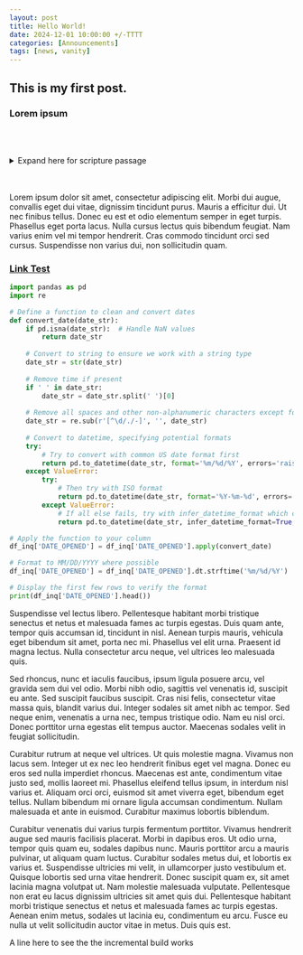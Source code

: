 ```yaml
---
layout: post
title: Hello World!
date: 2024-12-01 10:00:00 +/-TTTT
categories: [Announcements]
tags: [news, vanity]
---
```



## This is my first post.

### Lorem ipsum
<br/><br/>
<details closed>
  <summary>Expand here for scripture passage</summary>
Matthew 8
<br/><br/>
1 When he came down from the mountain, great crowds followed him. 2 And behold, a leper came to him and knelt before him, saying, “Lord, if you will, you can make me clean.” 3 And Jesus stretched out his hand and touched him, saying, “I will; be clean.” And immediately his leprosy was cleansed. 4 And Jesus said to him, “See that you say nothing to anyone, but go, show yourself to the priest and offer the gift that Moses commanded, for a proof to them.”<br/><br/>
5 When he had entered Capernaum, a centurion came forward to him, appealing to him, 6 “Lord, my servant is lying paralyzed at home, suffering terribly.” 7 And he said to him, “I will come and heal him.” 8 But the centurion replied, “Lord, I am not worthy to have you come under my roof, but only say the word, and my servant will be healed. 9 For I too am a man under authority, with soldiers under me. And I say to one, ‘Go,’ and he goes, and to another, ‘Come,’ and he comes, and to my servant, ‘Do this,’ and he does it.” 10 When Jesus heard this, he marveled and said to those who followed him, “Truly, I tell you, with no one in Israel have I found such faith. 11 I tell you, many will come from east and west and recline at table with Abraham, Isaac, and Jacob in the kingdom of heaven, 12 while the sons of the kingdom will be thrown into the outer darkness. In that place there will be weeping and gnashing of teeth.” 13 And to the centurion Jesus said, “Go; let it be done for you as you have believed.” And the servant was healed at that very moment.
<br/><br/>
14 And when Jesus entered Peter’s house, he saw his mother-in-law lying sick with a fever. 15 He touched her hand, and the fever left her, and she rose and began to serve him. 16 That evening they brought to him many who were oppressed by demons, and he cast out the spirits with a word and healed all who were sick. 17 This was to fulfill what was spoken by the prophet Isaiah: “He took our illnesses and bore our diseases.”
<br/><br/>
ESV: The Holy Bible, English Standard Version ©2011 Crossway Bibles, a division of Good News Publishers.  All rights reserved.
<br/><br/>
___
</details>
<br/><br/>

Lorem ipsum dolor sit amet, consectetur adipiscing elit. Morbi dui augue, convallis eget dui vitae, dignissim tincidunt purus. Mauris a efficitur dui. Ut nec finibus tellus. Donec eu est et odio elementum semper in eget turpis. Phasellus eget porta lacus. Nulla cursus lectus quis bibendum feugiat. Nam varius enim vel mi tempor hendrerit. Cras commodo tincidunt orci sed cursus. Suspendisse non varius dui, non sollicitudin quam.

### [Link Test](https://github.com/jobian-ai/LHP-Sermons/tree/17743a2fdbf663aae26fce92de47bcdde298ac2a/sermons/24-01-14)

```python
import pandas as pd
import re

# Define a function to clean and convert dates
def convert_date(date_str):
    if pd.isna(date_str):  # Handle NaN values
        return date_str
    
    # Convert to string to ensure we work with a string type
    date_str = str(date_str)
    
    # Remove time if present
    if ' ' in date_str:
        date_str = date_str.split(' ')[0]
    
    # Remove all spaces and other non-alphanumeric characters except for common date separators
    date_str = re.sub(r'[^\d/./-]', '', date_str)
    
    # Convert to datetime, specifying potential formats
    try:
        # Try to convert with common US date format first
        return pd.to_datetime(date_str, format='%m/%d/%Y', errors='raise')
    except ValueError:
        try:
            # Then try with ISO format
            return pd.to_datetime(date_str, format='%Y-%m-%d', errors='raise')
        except ValueError:
            # If all else fails, try with infer_datetime_format which can handle various formats
            return pd.to_datetime(date_str, infer_datetime_format=True, errors='coerce')

# Apply the function to your column
df_inq['DATE_OPENED'] = df_inq['DATE_OPENED'].apply(convert_date)

# Format to MM/DD/YYYY where possible
df_inq['DATE_OPENED'] = df_inq['DATE_OPENED'].dt.strftime('%m/%d/%Y')

# Display the first few rows to verify the format
print(df_inq['DATE_OPENED'].head())
```

Suspendisse vel lectus libero. Pellentesque habitant morbi tristique senectus et netus et malesuada fames ac turpis egestas. Duis quam ante, tempor quis accumsan id, tincidunt in nisl. Aenean turpis mauris, vehicula eget bibendum sit amet, porta nec mi. Phasellus vel elit urna. Praesent id magna lectus. Nulla consectetur arcu neque, vel ultrices leo malesuada quis.

Sed rhoncus, nunc et iaculis faucibus, ipsum ligula posuere arcu, vel gravida sem dui vel odio. Morbi nibh odio, sagittis vel venenatis id, suscipit eu ante. Sed suscipit faucibus suscipit. Cras nisi felis, consectetur vitae massa quis, blandit varius dui. Integer sodales sit amet nibh ac tempor. Sed neque enim, venenatis a urna nec, tempus tristique odio. Nam eu nisl orci. Donec porttitor urna egestas elit tempus auctor. Maecenas sodales velit in feugiat sollicitudin.

Curabitur rutrum at neque vel ultrices. Ut quis molestie magna. Vivamus non lacus sem. Integer ut ex nec leo hendrerit finibus eget vel magna. Donec eu eros sed nulla imperdiet rhoncus. Maecenas est ante, condimentum vitae justo sed, mollis laoreet mi. Phasellus eleifend tellus ipsum, in interdum nisl varius et. Aliquam orci orci, euismod sit amet viverra eget, bibendum eget tellus. Nullam bibendum mi ornare ligula accumsan condimentum. Nullam malesuada et ante in euismod. Curabitur maximus lobortis biblendum.

Curabitur venenatis dui varius turpis fermentum porttitor. Vivamus hendrerit augue sed mauris facilisis placerat. Morbi in dapibus eros. Ut odio urna, tempor quis quam eu, sodales dapibus nunc. Mauris porttitor arcu a mauris pulvinar, ut aliquam quam luctus. Curabitur sodales metus dui, et lobortis ex varius et. Suspendisse ultricies mi velit, in ullamcorper justo vestibulum et. Quisque lobortis sed urna vitae hendrerit. Donec suscipit quam ex, sit amet lacinia magna volutpat ut. Nam molestie malesuada vulputate. Pellentesque non erat eu lacus dignissim ultricies sit amet quis dui. Pellentesque habitant morbi tristique senectus et netus et malesuada fames ac turpis egestas. Aenean enim metus, sodales ut lacinia eu, condimentum eu arcu. Fusce eu nulla ut velit sollicitudin auctor vitae in metus. Duis quis est.

A line here to see the the incremental build works
